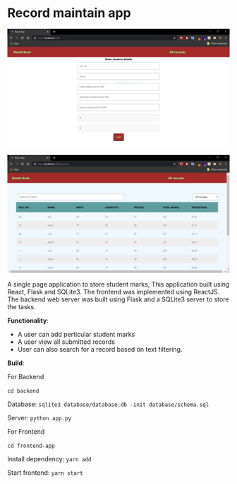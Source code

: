 # Record maintain app

![plot](./images/home.PNG)

![plot](./images/record.PNG)

A single page application to store student marks, This application built using React, Flask and SQLite3. The frontend was implemented using ReactJS. The backend web server was built using Flask and a SQLite3 server to store the tasks.

**Functionality**:

- A user can add perticular student marks
- A user view all submitted records
- User can also search for a record based on text filtering.

**Build**:

For Backend

`cd backend`

Database: `sqlite3 database/database.db -init database/schema.sql`

Server: `python app.py`

For Frontend

`cd frontend-app`

Install dependency: `yarn add`

Start frontend: `yarn start`
